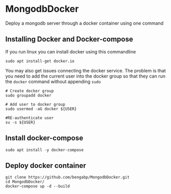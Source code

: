 # MongodbDocker

Deploy a mongodb server through a docker container using one command

## Installing Docker and Docker-compose
If you run linux you can install docker using this commandline
```commandline
sudo apt install-get docker.io
```
You may also get issues connecting the docker service.
The problem is that you need to add the current user into the docker group so that they can run the `docker` command without appending `sudo` 
```commandline
# Create docker group
sudo groupadd docker

# Add user to docker group
sudo usermod -aG docker ${USER}

#RE-authenticate user
su -s ${USER}
```

## Install docker-compose
```commandline
sudo apt install -y docker-compose
```

## Deploy docker container
```commandline
git clone https://github.com/bengabp/MongodbDocker.git
cd MongodbDocker/
docker-compose up -d --build
```
